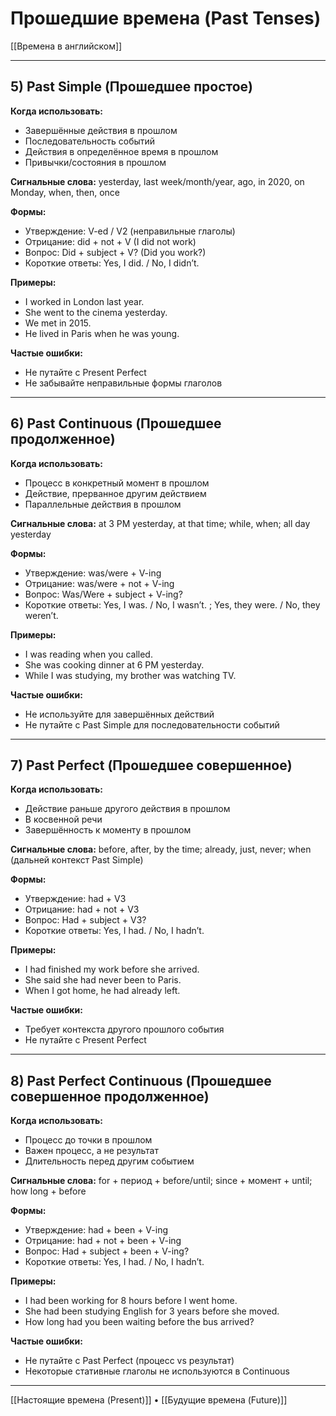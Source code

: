 # Прошедшие времена (Past Tenses)

[[Времена в английском]]

---

## 5) Past Simple (Прошедшее простое)

**Когда использовать:**
- Завершённые действия в прошлом
- Последовательность событий
- Действия в определённое время в прошлом
- Привычки/состояния в прошлом

**Сигнальные слова:**
yesterday, last week/month/year, ago, in 2020, on Monday, when, then, once

**Формы:**
- Утверждение: V-ed / V2 (неправильные глаголы)
- Отрицание: did + not + V (I did not work)
- Вопрос: Did + subject + V? (Did you work?)
- Короткие ответы: Yes, I did. / No, I didn’t.

**Примеры:**
- I worked in London last year.
- She went to the cinema yesterday.
- We met in 2015.
- He lived in Paris when he was young.

**Частые ошибки:**
- Не путайте с Present Perfect
- Не забывайте неправильные формы глаголов

---

## 6) Past Continuous (Прошедшее продолженное)

**Когда использовать:**
- Процесс в конкретный момент в прошлом
- Действие, прерванное другим действием
- Параллельные действия в прошлом

**Сигнальные слова:**
at 3 PM yesterday, at that time; while, when; all day yesterday

**Формы:**
- Утверждение: was/were + V-ing
- Отрицание: was/were + not + V-ing
- Вопрос: Was/Were + subject + V-ing?
- Короткие ответы: Yes, I was. / No, I wasn’t. ; Yes, they were. / No, they weren’t.

**Примеры:**
- I was reading when you called.
- She was cooking dinner at 6 PM yesterday.
- While I was studying, my brother was watching TV.

**Частые ошибки:**
- Не используйте для завершённых действий
- Не путайте с Past Simple для последовательности событий

---

## 7) Past Perfect (Прошедшее совершенное)

**Когда использовать:**
- Действие раньше другого действия в прошлом
- В косвенной речи
- Завершённость к моменту в прошлом

**Сигнальные слова:**
before, after, by the time; already, just, never; when (дальней контекст Past Simple)

**Формы:**
- Утверждение: had + V3
- Отрицание: had + not + V3
- Вопрос: Had + subject + V3?
- Короткие ответы: Yes, I had. / No, I hadn’t.

**Примеры:**
- I had finished my work before she arrived.
- She said she had never been to Paris.
- When I got home, he had already left.

**Частые ошибки:**
- Требует контекста другого прошлого события
- Не путайте с Present Perfect

---

## 8) Past Perfect Continuous (Прошедшее совершенное продолженное)

**Когда использовать:**
- Процесс до точки в прошлом
- Важен процесс, а не результат
- Длительность перед другим событием

**Сигнальные слова:**
for + период + before/until; since + момент + until; how long + before

**Формы:**
- Утверждение: had + been + V-ing
- Отрицание: had + not + been + V-ing
- Вопрос: Had + subject + been + V-ing?
- Короткие ответы: Yes, I had. / No, I hadn’t.

**Примеры:**
- I had been working for 8 hours before I went home.
- She had been studying English for 3 years before she moved.
- How long had you been waiting before the bus arrived?

**Частые ошибки:**
- Не путайте с Past Perfect (процесс vs результат)
- Некоторые стативные глаголы не используются в Continuous

---

[[Настоящие времена (Present)]] • [[Будущие времена (Future)]]
